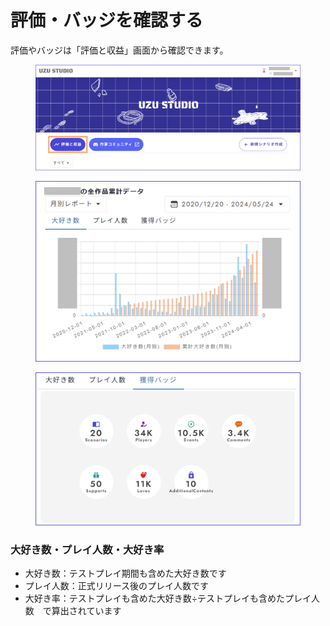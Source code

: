 # 評価・バッジを確認する

評価やバッジは「評価と収益」画面から確認できます。

<figure><img src="../.gitbook/assets/image (140).png" alt=""><figcaption></figcaption></figure>

<figure><img src="../.gitbook/assets/image (141).png" alt="" width="563"><figcaption></figcaption></figure>

<figure><img src="../.gitbook/assets/image (142).png" alt="" width="563"><figcaption></figcaption></figure>



### 大好き数・プレイ人数・大好き率

* 大好き数：テストプレイ期間も含めた大好き数です
* プレイ人数：正式リリース後のプレイ人数です
* 大好き率：テストプレイも含めた大好き数÷テストプレイも含めたプレイ人数　で算出されています

